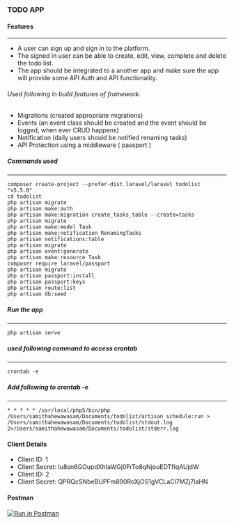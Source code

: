 ### TODO APP

#### Features
---

- A user can sign up and sign in to the platform.
- The signed in user can be able to create, edit, view, complete and
delete the todo list.
- The app should be integrated to a another app and make sure the app
will provide some API  Auth and API functionality.

###### Used following in build features of framework.

- Migrations (created appropriate migrations)
- Events (an event class should be created and the event should be
logged, when ever CRUD happens)
- Notification (daily users should be notified renaming tasks)
- API Protection using a middleware ( passport )

##### Commands used
---
```
composer create-project --prefer-dist laravel/laravel todolist "v5.5.0"
cd todolist
php artisan migrate
php artisan make:auth
php artisan make:migration create_tasks_table --create=tasks
php artisan migrate
php artisan make:model Task
php artisan make:notification RenamingTasks
php artisan notifications:table
php artisan migrate
php artisan event:generate
php artisan make:resource Task
composer require laravel/passport
php artisan migrate
php artisan passport:install
php artisan passport:keys
php artisan route:list
php artisan db:seed
```
##### Run the app
---
```
php artisan serve
```
##### used following command to access crontab
---
```
crontab -e
```

##### Add following to crontab -e
---
```
* * * * * /usr/local/php5/bin/php /Users/samithahewawasam/Documents/todolist/artisan schedule:run > /Users/samithahewawasam/Documents/todolist/stdout.log 2>/Users/samithahewawasam/Documents/todolist/stderr.log
```


#### Client Details
- Client ID: 1
- Client Secret: Iu8sn6GOupdXhIaWGj0FrTo8qNjouEDTfIqAUjdW
- Client ID: 2
- Client Secret: QPRQcSNbeBUPFm890RoXjOS1gVCLaCl7MZj7IaHN


#### Postman

[![Run in Postman](https://run.pstmn.io/button.svg)](https://app.getpostman.com/run-collection/2bf8e2f65290572996d8)
